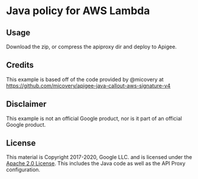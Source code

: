 # Java policy for AWS Lambda

## Usage

Download the zip, or compress the apiproxy dir and deploy to Apigee.

## Credits

This example is based off of the code provided by @micovery at https://github.com/micovery/apigee-java-callout-aws-signature-v4

## Disclaimer

This example is not an official Google product, nor is it part of an official Google product.

## License

This material is Copyright 2017-2020, Google LLC.
and is licensed under the [Apache 2.0 License](LICENSE). This includes the Java code as well as the API Proxy configuration.